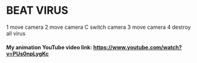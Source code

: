 # BEAT VIRUS
1 move camera
2 move camera
C switch camera
3 move camera
4 destroy all virus
#### My animation YouTube video link: https://www.youtube.com/watch?v=PUs0npLygKc
